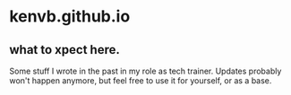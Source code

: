 # kenvb.github.io
## what to xpect here.

Some stuff I wrote in the past in my role as tech trainer. Updates probably won't happen anymore, but feel free to use it for yourself, or as a base.
